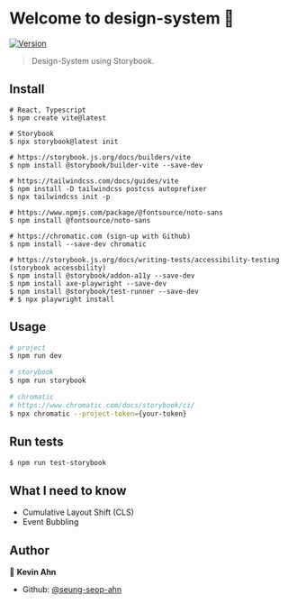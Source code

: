 # Welcome to design-system 👋
[![Version](https://img.shields.io/npm/v/design-system.svg)](https://www.npmjs.com/package/design-system)

> Design-System using Storybook.

## Install

```shell
# React, Typescript
$ npm create vite@latest

# Storybook
$ npx storybook@latest init

# https://storybook.js.org/docs/builders/vite
$ npm install @storybook/builder-vite --save-dev

# https://tailwindcss.com/docs/guides/vite
$ npm install -D tailwindcss postcss autoprefixer
$ npx tailwindcss init -p

# https://www.npmjs.com/package/@fontsource/noto-sans
$ npm install @fontsource/noto-sans

# https://chromatic.com (sign-up with Github)
$ npm install --save-dev chromatic

# https://storybook.js.org/docs/writing-tests/accessibility-testing (storybook accessbility)
$ npm install @storybook/addon-a11y --save-dev
$ npm install axe-playwright --save-dev
$ npm install @storybook/test-runner --save-dev
# $ npx playwright install
```

## Usage

```sh
# project
$ npm run dev

# storybook
$ npm run storybook

# chromatic
# https://www.chromatic.com/docs/storybook/ci/
$ npx chromatic --project-token={your-token}
```

## Run tests

```sh
$ npm run test-storybook
```

## What I need to know

- Cumulative Layout Shift (CLS)
- Event Bubbling

## Author

👤 **Kevin Ahn**

* Github: [@seung-seop-ahn](https://github.com/seung-seop-ahn)